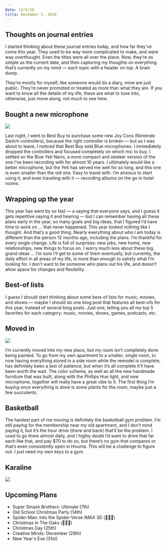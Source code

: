 ```yaml
---
Date: 12/5/18
title: December 5, 2018
---
```


## Thoughts on journal entries

I started thinking about these journal entries today, and how far they’ve come this year. They used to be way more complicated to make, and were way overthought. Even the titles were all over the place. Now, they’re as simple as the current date, and then capturing my thoughts on everything that’s currently on my mind — each topic with a header on top. A brain dump.

They’re mostly for myself, like someone would do a diary, mine are just public. They’re never promoted or treated as more than what they are. If you want to know all the details of my life, these are what to tune into, otherwise, just move along, not much to see here.

## Bought a new microphone

![][image-1]

Last night, I went to Best Buy to purchase some new Joy Cons (Nintendo Switch controllers), because the right controller is broken — but as I was about to leave, I noticed that Best Buy sold Blue microphones. I immediately dropped the controllers and focused completely on which mic to buy. I settled on the Blue Yeti Nano, a more compact and sleeker version of the one I’ve been recording with for almost 10 years. I ultimately would like a better microphone, but the Yeti has served me well for so long, and this one is even smaller than the old one. Easy to travel with. I’m anxious to start using it, and even traveling with it — recording albums on the go in hotel rooms.

## Wrapping up the year

This year has went by so fast — a saying that everyone says, and I guess it gets repetitive saying it and hearing — but I can remember having all these plans early in the year, so many goals and big ideas, that I figured I’d have time to work on ... that never happened. This year looked nothing like I thought. And that’s a good thing. Nearly everything about who I am today is different than the person 12 months ago, including the plans. I’m thankful for every single change. Life is full of surprises: new jobs, new home, new relationships, new things to focus on. I worry much less about these big, grand ideas ... I’m sure I’ll get to some of them eventually, but currently, the daily effort in all areas of my life, is more than enough to satisfy what I’m looking for. I don’t want to be someone who plans out his life, and doesn’t allow space for changes and flexibility.

## Best-of lists

I guess I should start thinking about some best-of lists for music, movies, and shows — maybe I should do one blog post that features all best-ofs for this year, instead of several blog posts. Just one, telling you all my top 5 favorites for each category: music, movies, shows, games, podcasts, etc.

## Moved in

![][image-2]

I’m currently moved into my new place, but my room isn’t completely done being painted. To go from my own apartment to a smaller, single room, to now having everything stored in a side room while the remodel is complete, has definitely been a test of patience, but when it’s all complete it’ll have been worth the wait. The color scheme, as well as all the new handmade furniture that was built, along with the Phillips Hue light, and new microphone, together will really have a great vibe to it. The first thing I’m buying once everything is done is some plants for the room, maybe just a few succulents.

## Basketball

The hardest part of me moving is definitely the basketball gym problem. I’m still paying for the membership near my old apartment, and I don’t mind paying it, but it’s the hour drive (there and back) that’ll be the problem. I used to go there almost daily, and I highly doubt I’d want to drive that far each like that, and pay $70 to do so, but there’s no gym that compares or that’s even consistently open in Houma. This will be a challenge to figure out. I just need my own keys to a gym.

## Karaline

![][image-3]

## Upcoming Plans

- Super Smash Brothers: Ultimate (7th)
- Old School Christmas Party (14th)
- Spider-Man: Into the Spider-Verse IMAX 3D (🤷🏻‍♂️)
- Christmas In The Oaks (🤷🏻‍♂️)
- Christmas Day (25th)
- Creative Minds: December (28th)
- New Year's Eve (31st)

[image-1]:	https://i.imgur.com/VEokSre.jpg
[image-2]:	https://i.imgur.com/uEiJ7qv.jpg
[image-3]:	https://i.imgur.com/FaBDVOg.jpg